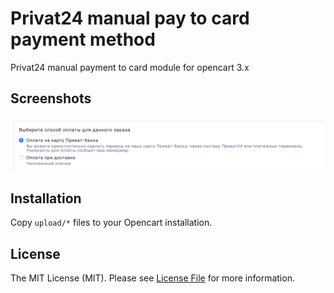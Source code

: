 # Privat24 manual pay to card payment method
Privat24 manual payment to card module for opencart 3.x

## Screenshots

![Checkout](/screenshots/checkout.png?raw=true "Checkout form")

## Installation

Copy `upload/*` files to your Opencart installation.

## License

The MIT License (MIT). Please see [License File](LICENSE) for more information.